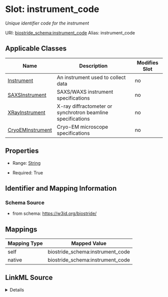 

# Slot: instrument_code 


_Unique identifier code for the instrument_





URI: [biostride_schema:instrument_code](https://w3id.org/biostride/schema/instrument_code)
Alias: instrument_code

<!-- no inheritance hierarchy -->





## Applicable Classes

| Name | Description | Modifies Slot |
| --- | --- | --- |
| [Instrument](Instrument.md) | An instrument used to collect data |  no  |
| [SAXSInstrument](SAXSInstrument.md) | SAXS/WAXS instrument specifications |  no  |
| [XRayInstrument](XRayInstrument.md) | X-ray diffractometer or synchrotron beamline specifications |  no  |
| [CryoEMInstrument](CryoEMInstrument.md) | Cryo-EM microscope specifications |  no  |






## Properties

* Range: [String](String.md)

* Required: True




## Identifier and Mapping Information






### Schema Source


* from schema: https://w3id.org/biostride/




## Mappings

| Mapping Type | Mapped Value |
| ---  | ---  |
| self | biostride_schema:instrument_code |
| native | biostride_schema:instrument_code |




## LinkML Source

<details>
```yaml
name: instrument_code
description: Unique identifier code for the instrument
from_schema: https://w3id.org/biostride/
rank: 1000
alias: instrument_code
owner: Instrument
domain_of:
- Instrument
range: string
required: true

```
</details>
